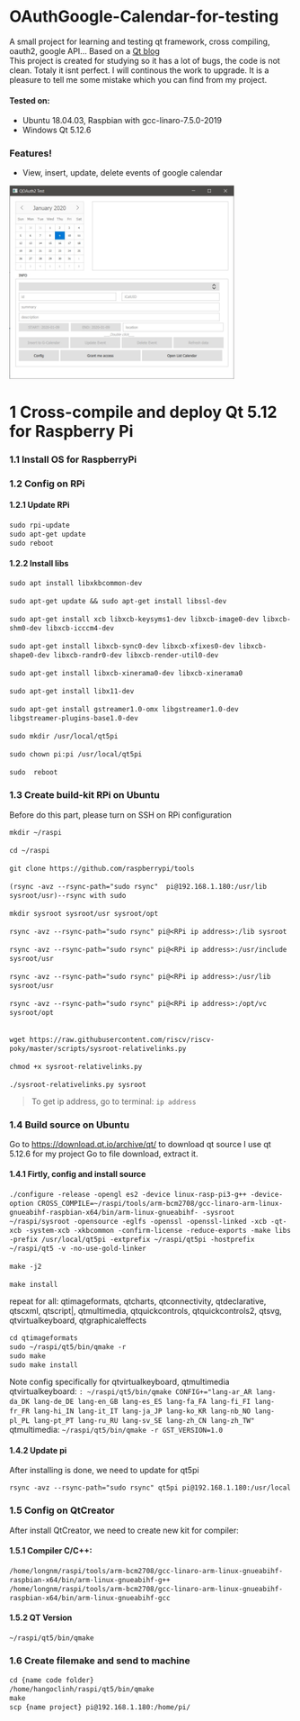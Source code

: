 # OAuthGoogle-Calendar-for-testing
A small project for learning and testing qt framework, cross compiling, oauth2, google API...
Based on a [Qt blog](http://blog.qt.io/blog/2017/01/25/connecting-qt-application-google-services-using-oauth-2-0/) <br>
This project is created for studying so it has a lot of bugs, the code is not clean. Totaly it isnt perfect. I will continous the work to upgrade. It is a pleasure to tell me some mistake which you can find from my project.
#### Tested on:
- Ubuntu 18.04.03, Raspbian with gcc-linaro-7.5.0-2019
- Windows  Qt 5.12.6


### Features!
  - View, insert, update, delete events of google calendar
<img src="https://github.com/harnetlinh/OAuthGoogle-Calendar-for-testing/blob/master/image/main.jpg" width="400" />

# 1 Cross-compile and deploy Qt 5.12 for Raspberry Pi
### 1.1 Install OS for RaspberryPi
### 1.2 Config on RPi
#### 1.2.1 Update RPi
```
sudo rpi-update
sudo apt-get update
sudo reboot

```
#### 1.2.2 Install libs
```
sudo apt install libxkbcommon-dev

sudo apt-get update && sudo apt-get install libssl-dev

sudo apt-get install xcb libxcb-keysyms1-dev libxcb-image0-dev libxcb-shm0-dev libxcb-icccm4-dev

sudo apt-get install libxcb-sync0-dev libxcb-xfixes0-dev libxcb-shape0-dev libxcb-randr0-dev libxcb-render-util0-dev

sudo apt-get install libxcb-xinerama0-dev libxcb-xinerama0

sudo apt-get install libx11-dev

sudo apt-get install gstreamer1.0-omx libgstreamer1.0-dev libgstreamer-plugins-base1.0-dev

sudo mkdir /usr/local/qt5pi

sudo chown pi:pi /usr/local/qt5pi

sudo  reboot

```
### 1.3 Create build-kit RPi on Ubuntu
Before do this part, please turn on SSH on RPi configuration
```
mkdir ~/raspi

cd ~/raspi

git clone https://github.com/raspberrypi/tools

(rsync -avz --rsync-path="sudo rsync"  pi@192.168.1.180:/usr/lib sysroot/usr)--rsync with sudo

mkdir sysroot sysroot/usr sysroot/opt

rsync -avz --rsync-path="sudo rsync" pi@<RPi ip address>:/lib sysroot

rsync -avz --rsync-path="sudo rsync" pi@<RPi ip address>:/usr/include sysroot/usr

rsync -avz --rsync-path="sudo rsync" pi@<RPi ip address>:/usr/lib sysroot/usr

rsync -avz --rsync-path="sudo rsync" pi@<RPi ip address>:/opt/vc sysroot/opt


wget https://raw.githubusercontent.com/riscv/riscv-poky/master/scripts/sysroot-relativelinks.py

chmod +x sysroot-relativelinks.py

./sysroot-relativelinks.py sysroot
```
> To get ip address, go to terminal: `ip address`

### 1.4 Build source on Ubuntu
Go to https://download.qt.io/archive/qt/ to download qt source
I use qt 5.12.6 for my project
Go to file download, extract it.

#### 1.4.1 Firtly, config and install source
```
./configure -release -opengl es2 -device linux-rasp-pi3-g++ -device-option CROSS_COMPILE=~/raspi/tools/arm-bcm2708/gcc-linaro-arm-linux-gnueabihf-raspbian-x64/bin/arm-linux-gnueabihf- -sysroot ~/raspi/sysroot -opensource -eglfs -openssl -openssl-linked -xcb -qt-xcb -system-xcb -xkbcommon -confirm-license -reduce-exports -make libs -prefix /usr/local/qt5pi -extprefix ~/raspi/qt5pi -hostprefix ~/raspi/qt5 -v -no-use-gold-linker

make -j2

make install
```

repeat for all: qtimageformats, qtcharts, qtconnectivity, qtdeclarative, qtscxml, qtscript|, qtmultimedia, qtquickcontrols, qtquickcontrols2, qtsvg, qtvirtualkeyboard, qtgraphicaleffects
```
cd qtimageformats
sudo ~/raspi/qt5/bin/qmake -r
sudo make
sudo make install
```

Note config specifically for qtvirtualkeyboard, qtmultimedia 
qtvirtualkeyboard: `: ~/raspi/qt5/bin/qmake CONFIG+="lang-ar_AR lang-da_DK lang-de_DE lang-en_GB lang-es_ES lang-fa_FA lang-fi_FI lang-fr_FR lang-hi_IN lang-it_IT lang-ja_JP lang-ko_KR lang-nb_NO lang-pl_PL lang-pt_PT lang-ru_RU lang-sv_SE lang-zh_CN lang-zh_TW"`
qtmultimedia: `~/raspi/qt5/bin/qmake -r GST_VERSION=1.0`
#### 1.4.2 Update pi
After installing is done, we need to update for qt5pi
```
rsync -avz --rsync-path="sudo rsync" qt5pi pi@192.168.1.180:/usr/local
```

### 1.5 Config on QtCreator
After install QtCreator, we need to create new kit for compiler:
#### 1.5.1 Compiler C/C++:
```
/home/longnm/raspi/tools/arm-bcm2708/gcc-linaro-arm-linux-gnueabihf-raspbian-x64/bin/arm-linux-gnueabihf-g++
/home/longnm/raspi/tools/arm-bcm2708/gcc-linaro-arm-linux-gnueabihf-raspbian-x64/bin/arm-linux-gnueabihf-gcc
```
#### 1.5.2 QT Version
```
~/raspi/qt5/bin/qmake
```

### 1.6 Create filemake and send to machine

```
cd {name code folder}
/home/hangoclinh/raspi/qt5/bin/qmake
make
scp {name project} pi@192.168.1.180:/home/pi/
```

